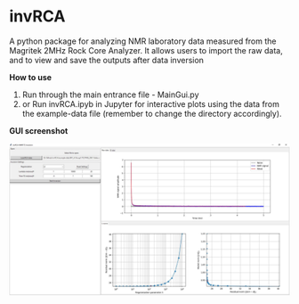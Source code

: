 # invRCA
A python package for analyzing NMR laboratory data measured from the Magritek 2MHz Rock Core Analyzer. It allows users to import the raw data, and to view and save the outputs after data inversion

**How to use**

1. Run through the main entrance file - MainGui.py
2. or Run invRCA.ipyb in Jupyter for interactive plots using the data from the example-data file (remember to change the directory accordingly).

**GUI screenshot**

<img src="gui-screenshot/gui-inv.jpg" width="600">
